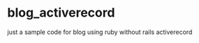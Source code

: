 blog_activerecord
=================
just a sample code for blog using ruby without rails activerecord
